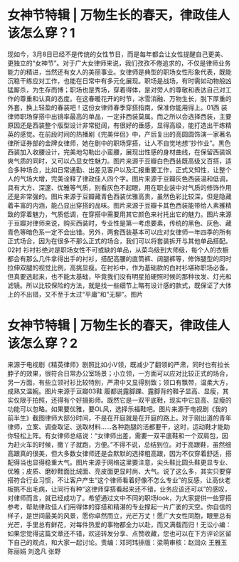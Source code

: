 # 女神节特辑 | 万物生长的春天，律政佳人该怎么穿？1

现如今，3月8日已经不是传统的女性节日，而是每年都会让女性提醒自己更美、更独立的“女神节”。对于广大女律师来说，我们孜孜不倦追求的，不仅是律师业务能力的精进，当然还有女人的美丽事业。女律师是典型的职场女性形象代表，既能沉稳干练应对工作，也能在日常中有多元化展现。职场是战场，有时需如动物般凶猛厮杀，为生存而博；职场也是秀场，穿着得体，是对旁人的尊敬和表达自己对工作的尊重和认真的态度。在这春暖花开的时节，冰雪消融、万物生长，脱下厚重的外套，换上轻盈的春装吧！这份女律师春季穿搭指南，保准你能用得上。01西 装律师职场穿搭中出镜率最高的单品，一定非西装莫属。而之所以会选择西装，主要原因还是西装整个版型设计非常挺阔，有很好的垂感，显得高级，能打造出干练精英的感觉。在前段时间的热播剧《完美伴侣》中，产后复出的高圆圆饰演一家著名律所证券部的金牌女律师，她在剧中的职场穿搭，让人不自觉地想“抄作业”。黑色西装加入收腰设计，完美地勾勒出小蛮腰，展现出性感的身材曲线，在保留西装飒爽气质的同时，又可以凸显女性魅力。图片来源于豆瓣白色西装既高级又百搭，适合多种场合，比如日常通勤、出差见客户以及汇报重要工作，正式又知性，让整个人的气场大增，完美诠释了律政佳人四个字。图片来源于豆瓣灰色西装温和低调，具有大方、深邃、优雅等气质，别看灰色不起眼，用在职业装中对气质的修饰作用还是非常强的。图片来源于豆瓣藏青色西装优雅高贵，虽然色彩比较深，但是隐藏着丰富的内涵，能凸显出穿搭的品味。图片来源于豆瓣卡其色西装能带给人素雅精致的穿着魅力，气质低调，在穿搭中需要用其它颜色来衬托出它的魅力。图片来源于豆瓣对律师来说，购买西装时，专业性是第一考虑要素，传统的黑色、灰色、藏青色等暗色系一定不会出错。另外，两套西装基本可以应对女律师一年四季的所有正式场合，因为在很多不那么正式的场合，我们可以将套装拆开与其他单品搭配。02衬 衫衬衫绝对是职场女性不可或缺的单品，从菜鸟级到大师级，每个人的衣橱都会有那么几件拿得出手的衬衫，搭配高腰的直筒裤、阔腿裤等，修饰腿型的同时拉伸双腿的视觉比例，高挑显瘦。在衬衫中，作为基础款的白衬衫堪称职场必备，但真要选起来，也不能太基础，毕竟我们没有明星拍硬照时候的那种妆发、灯光和滤镜。所以比较保险的方法，就是找一些细节上略有设计感的款式，既保证了大体上的不出错，又不至于太过“平庸”和“无聊”。图片

# 女神节特辑 | 万物生长的春天，律政佳人该怎么穿？2

来源于电视剧《精英律师》剧照比如小V领，既减少了翻领的严肃，同时也有拉长脖子的效果，很符合日常办公室场景；小立领，一方面可以应对比较正式的场合，另一方面，有些立领衬衫比较特别，严肃中又显得别致；领口有飘带，温柔大方，成熟又温婉。图片来源于豆瓣03鞋 履都说露脚踝、露脚背的鞋子显高、显瘦，其实仅限于拍照，还得有个好摄影师。既然它是一双平底鞋，现实中它显高、显瘦的功能可以忽略。如果要优雅，要OL风，选择乐福鞋吧。图片来源于电视剧《我的前半生》截图律师大部分时间，不是在开庭就是在开庭的路上。对于刚出道的青年律师，立案、调查取证、送取材料……各种跑腿的活都要干，这时，运动鞋才能助你轻松上阵。有女律师总结说：“女律师出差，需要一双平底鞋和一个双肩包，因为赶火车的时候，撒丫子就跑，方便。”不得不说，总结到位。对于高跟鞋，虽然细高跟真的很美，但大多数女律师还是会默默的选择粗高跟，因为不仅穿着舒适，搭配得当也显得稳重大气。图片来源于网络这里要注意，尖头鞋比圆头鞋更显专业、优雅；皮质、磨砂鞋面比绒面、亮皮面更显时尚、大气。说了这么多，其实只要穿搭符合行业习惯，不让客户产生“这个律师看着好像不怎么专业”的反感，让高伙老板挑不出毛病，让同行有种“这律师穿搭看起来还不错，业务应该还可以”的感叹，对律师而言，就已经成功了。希望通过文中不同的职场look，为大家提供一些穿搭参考，帮助律政佳人们用得体的穿搭和精湛的专业撑起一片广袤的天空。你自信的样子，是世间最美的风景，愿你卓然而立，光芒万丈！愿广大女性同胞，眼里总有光芒，手里总有鲜花，对每件热爱的事物都全力以赴，而又满载而归！无讼小编：如果您觉得这篇文章还不错，欢迎转发分享、点赞收藏，您也可以在下方评论区留下自己的观点，和大家一起讨论。责编：邓珂玮排版：梁萌审核：赵润众 王雅玉 陈丽娟 刘逸凡 张野

